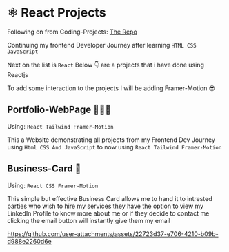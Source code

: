 # ⚛️ React Projects
Following on from Coding-Projects: [The Repo](https://github.com/Unidentified-Coder/Coding-Projects)

Continuing my frontend Developer Journey after learning `HTML CSS JavaScript`

Next on the list is `React` Below 👇 are a projects that i have done using Reactjs

To add some interaction to the projects I will be adding Framer-Motion 😎
## Portfolio-WebPage 👨🏾‍💻

Using: `React Tailwind Framer-Motion`

This a Website demonstrating all projects from my Frontend Dev Journey using `Html CSS And JavaScript` to now using `React Tailwind Framer-Motion`

## Business-Card 🪪

Using: `React CSS Framer-Motion`

This simple but effective Business Card allows me to hand it to intrested parties who wish to hire my services they have the option to view my LinkedIn Profile to know more about me or if they decide to contact me clicking the email button will instantly give them my email


https://github.com/user-attachments/assets/22723d37-e706-4210-b09b-d988e2260d6e


